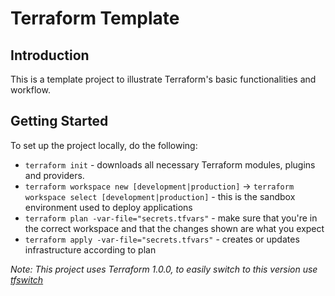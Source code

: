 # Terraform Template

## Introduction

This is a template project to illustrate Terraform's basic functionalities and workflow.


## Getting Started

To set up the project locally, do the following:

- `terraform init` - downloads all necessary Terraform modules, plugins and providers.
- `terraform workspace new [development|production]` -> `terraform workspace select [development|production]` - this is the sandbox environment used to deploy applications
- `terraform plan -var-file="secrets.tfvars"` - make sure that you're in the correct workspace and that the changes shown are what you expect
- `terraform apply -var-file="secrets.tfvars"` - creates or updates infrastructure according to plan

_Note: This project uses Terraform 1.0.0, to easily switch to this version use [tfswitch](https://tfswitch.warrensbox.com/)_
